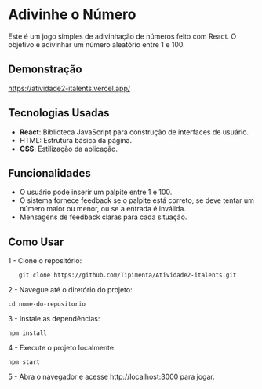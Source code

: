 # Adivinhe o Número

Este é um jogo simples de adivinhação de números feito com React. O objetivo é adivinhar um número aleatório entre 1 e 100.

## Demonstração
https://atividade2-italents.vercel.app/

## Tecnologias Usadas

- **React**: Biblioteca JavaScript para construção de interfaces de usuário.
- HTML: Estrutura básica da página.
- **CSS**: Estilização da aplicação.

## Funcionalidades

- O usuário pode inserir um palpite entre 1 e 100.
- O sistema fornece feedback se o palpite está correto, se deve tentar um número maior ou menor, ou se a entrada é inválida.
- Mensagens de feedback claras para cada situação.

## Como Usar

1 - Clone o repositório:
```
   git clone https://github.com/Tipimenta/Atividade2-italents.git
```
2 - Navegue até o diretório do projeto:
```
cd nome-do-repositorio
```
3 - Instale as dependências:
```
npm install
```

4 - Execute o projeto localmente:
```
npm start
```
5 - Abra o navegador e acesse http://localhost:3000 para jogar.
